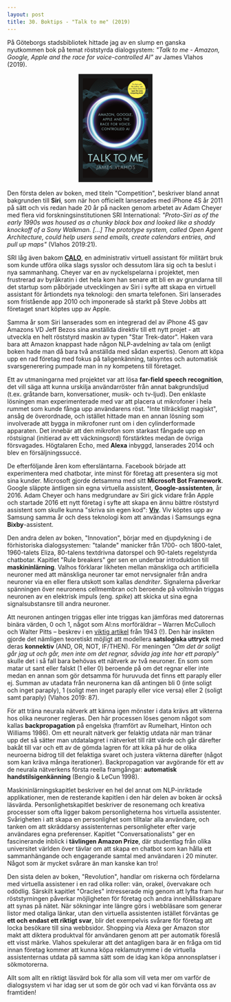 ```yaml
---
layout: post
title: 30. Boktips - "Talk to me" (2019)
---
```


På Göteborgs stadsbibliotek hittade jag av en slump en ganska nyutkommen bok på temat röststyrda dialogsystem: *"Talk to me - Amazon, Google, Apple and the race for voice-controlled AI"* av James Vlahos (2019).

<p align="center">
<img src="/images/talk_to_me.jpg" alt="Talk to me av James Vlahos" width="30%" height="auto" border="10" /><br>
</p>

Den första delen av boken, med titeln "Competition", beskriver bland annat bakgrunden till **Siri**, som när hon officiellt lanserades med iPhone 4S år 2011 på sätt och vis redan hade 20 år på nacken genom arbetet av Adam Cheyer med flera vid forskningsinstitutionen SRI International: *"Proto-Siri as of the early 1990s was housed as a chunky black box and looked like a shoddy knockoff of a Sony Walkman. [...] The prototype system, called Open Agent Architecture, could help users send emails, create calendars entries, and pull up maps"* (Vlahos 2019:21). 

SRI låg även bakom [**CALO**](https://en.wikipedia.org/wiki/CALO), en administrativ virtuell assistant för militärt bruk som kunde utföra olika slags sysslor och dessutom lära sig och ta beslut i nya sammanhang. Cheyer var en av nyckelspelarna i projektet, men frustrerad av byråkratin i det hela kom han senare att bli en av grundarna till det startup som påbörjade utvecklingen av Siri i syfte att skapa en virtuell assistant för årtiondets nya teknologi: den smarta telefonen. Siri lanserades som fristående app 2010 och imponerade så starkt på Steve Jobbs att företaget snart köptes upp av Apple.  

Samma år som Siri lanserades som en integrerad del av iPhone 4S gav Amazons VD Jeff Bezos sina anställda direktiv till ett nytt projet - att utveckla en helt röststyrd maskin av typen "Star Trek-dator". Haken vara bara att Amazon knappast hade någon NLP-avdelning av tala om (enligt boken hade man då bara två anställda med sådan expertis). Genom att köpa upp en rad företag med fokus på taligenkänning, talsyntes och automatisk svarsgenerering pumpade man in ny kompetens till företaget.

Ett av utmaningarna med projektet var att lösa **far-field speech recognition**, det vill säga att kunna urskilja användarröster från annat bakgrundsljud (t.ex. gråtande barn, konversationer, musik- och tv-ljud). Den enklaste lösningen man experimenterade med var att placera ut mikrofoner i hela rummet som kunde fånga upp användarens röst. "Inte tillräckligt magiskt", ansåg de överordnade, och istället hittade man en annan lösning som involverade att bygga in mikrofoner runt om i den cylinderformade apparaten. Det innebär att den mikrofon som starkast fångade upp en röstsignal (initierad av ett väckningsord) förstärktes medan de övriga försvagades. Högtalaren Echo, med **Alexa** inbyggd, lanserades 2014 och blev en försäljningssuccé.  

De efterföljande åren kom eftersläntarna. Facebook började att experimentera med chatbotar, inte minst för företag att presentera sig mot sina kunder. Microsoft gjorde detsamma med sitt **Microsoft Bot Framework**. Google släppte äntligen sin egna virtuella assistent, **Google-assistenten**, år 2016. Adam Cheyer och hans medgrundare av Siri gick vidare från Apple och startade 2016 ett nytt företag i syfte att skapa en ännu bättre röststyrd assistent som skulle kunna "skriva sin egen kod": [**Viv**](https://en.wikipedia.org/wiki/Viv_(software)). Viv köptes upp av Samsung samma år och dess teknologi kom att användas i Samsungs egna **Bixby**-assistent.       

Den andra delen av boken, "Innovation", börjar med en djupdykning i de förhistoriska dialogsystemen: "talande" manicker från 1700- och 1800-talet, 1960-talets Eliza, 80-talens textdrivna datorspel och 90-talets regelstyrda chatbotar. Kapitlet "Rule breakers" ger sen en underbar introduktion till **maskininlärning**. Valhos förklarar likheten mellan mänskliga och artificiella neuroner med att mänskliga neuroner tar emot nervsignaler från andra neuroner via en eller flera utskott som kallas *dendriter*. Signalerna påverkar spänningen över neuronens cellmembran och beroende på voltnivån triggas neuronen av en elektrisk impuls (eng. *spike*) att skicka ut sina egna signalsubstansre till andra neuroner. 

Att neuronen antingen triggas eller inte triggas kan jämföras med datorernas binära värden, 0 och 1, något som AI:ns morföräldrar – Warren McCulloch och Walter Pitts – beskrev i en [viktig artikel](http://www.cse.chalmers.se/~coquand/AUTOMATA/mcp.pdf) från 1943 (!). Den här insikten gjorde det nämligen teoretiskt möjligt att modellera **satslogiska uttryck** med deras **konnektiv** (AND, OR, NOT, IF/THEN). För meningen *"Om det är soligt går jag ut och går, men inte om det regnar, såvida jag inte har ett paraply"* skulle det i så fall bara behövas ett nätverk av två neuroner. En som som matar ut sant eller falskt (1 eller 0) beroende på om det regnar eller inte medan en annan som gör detsamma för huruvuda det finns ett paraply eller ej. Summan av utadata från neuronerna kan då antingen bli 0 (inte soligt och inget paraply), 1 (soligt men inget paraply eller vice versa) eller 2 (soligt samt paraply) (Vlahos 2019: 87). 

För att träna neurala nätverk att känna igen mönster i data krävs att vikterna hos olika neuroner regleras. Den här processen löses genom något som kallas **backpropagation** på engelska (framfört av Rumelhart, Hinton och Williams 1986). Om ett neuralt nätverk ger felaktig utdata när man tränar upp det så sätter man utdatalagret i nätverket till rätt värde och går därefter bakåt till var och ett av de gömda lagren för att kika på hur de olika neuroerna bidrog till det felaktiga svaret och justera vikterna därefter (något som kan kräva många iterationer). Backpropagation var avgörande för ett av de neurala nätverkens första reella framgångar: **automatisk handstilsigenkänning** (Bengio & LeCun 1998).

Maskininlärningskapitlet beskriver en hel del annat om NLP-inriktade applikationer, men de resterande kapitlen i den här delen av boken är också läsvärda. Personlighetskapitlet beskriver de resonemang och kreativa processer som ofta ligger bakom personligheterna hos virtuella assistenter. Svårigheten i att skapa en personlighet som tilltalar alla användare, och tanken om att skräddarsy assistenternas personligheter efter varje användares egna preferenser. Kapitlet "Conversationalists" ger en fascinerande inblick i **tävlingen Amazon Prize**, där studentlag från olika universitet världen över tävlar om att skapa en chatbot som kan hålla ett sammanhängande och engagerande samtal med användaren i 20 minuter. Något som är mycket svårare än man kanske kan tro!

Den sista delen av boken, "Revolution", handlar om riskerna och fördelarna med virtuella assistener i en rad olika roller: vän, orakel, övervakare och odödlig. Särskilt kapitlet "Oracles" intresserade mig genom att lyfta fram hur röststyrningen påverkar möjligheten för företag och andra innehållsskapare att synas på nätet. När sökningar inte längre görs i webbläsare som generar listor med otaliga länkar, utan den virtuella assistenten istället förväntas ge **ett och endast ett riktigt svar**, blir det exempelvis svårare för företag att locka besökare till sina webbsidor. Shopping via Alexa ger Amazon stor makt att diktera produktval för användaren genom att per automatik föreslå ett visst märke. Vlahos spekulerar att det antagligen bara är en fråga om tid innan företag kommer att kunna köpa reklamutrymme i de virtuella assistenternas utdata på samma sätt som de idag kan köpa annonsplatser i sökmotorerna.

Allt som allt en riktigt läsvärd bok för alla som vill veta mer om varför de dialogsystem vi har idag ser ut som de gör och vad vi kan förvänta oss av framtiden!
